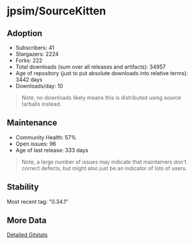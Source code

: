 # jpsim/SourceKitten

## Adoption

- Subscribers: 41
- Stargazers: 2224
- Forks: 222
- Total downloads (sum over all releases and artifacts): 34957
- Age of repository (just to put absolute downloads into relative terms): 3442 days
- Downloads/day: 10

> Note, no downloads likely means this is distributed using source tarballs instead.

## Maintenance

- Community Health: 57%
- Open issues: 96
- Age of last release: 333 days

> Note, a large number of issues may indicate that maintainers don't correct defects, but might also
> just be an indicator of lots of users.

## Stability

Most recent tag: "0.34.1"

## More Data

[Detailed Gitstats](/bazel-catalog/gitstats/jpsim/SourceKitten)

